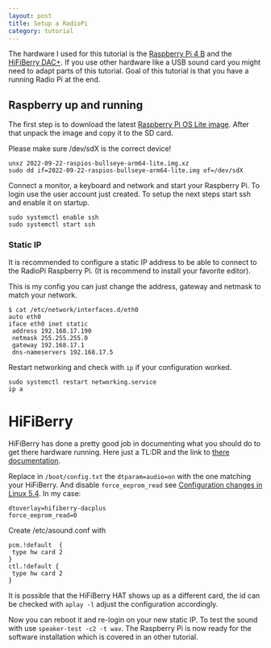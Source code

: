 ```yaml
---
layout: post
title: Setup a RadioPi
category: tutorial
---
```


The hardware I used for this tutorial is the [Raspberry Pi 4 B]( https://www.raspberrypi.com/products/raspberry-pi-4-model-b/ )
and the [HiFiBerry DAC+]( https://www.hifiberry.com/dacplus/ ).
If you use other hardware like a USB sound card you might need to adapt parts of this tutorial.
Goal of this tutorial is that you have a running Radio Pi at the end.

## Raspberry up and running

The first step is to download the latest [Raspberry Pi OS Lite image](https://downloads.raspberrypi.org/raspios_lite_arm64/images/raspios_lite_arm64-2022-09-26/2022-09-22-raspios-bullseye-arm64-lite.img.xz).
After that unpack the image and copy it to the SD card.

Please make sure /dev/sdX is the correct device!

```
unxz 2022-09-22-raspios-bullseye-arm64-lite.img.xz
sudo dd if=2022-09-22-raspios-bullseye-arm64-lite.img of=/dev/sdX
```

Connect a monitor, a keyboard and network and start your Raspberry Pi.
To login use the user account just created.
To setup the next steps start ssh and enable it on startup.

```
sudo systemctl enable ssh
sudo systemctl start ssh
```

### Static IP

It is recommended to configure a static IP address to be able to connect to the RadioPi Raspberry Pi.
(It is recommend to install your favorite editor).

This is my config you can just change the address, gateway and netmask to match your network.

```
$ cat /etc/network/interfaces.d/eth0
auto eth0
iface eth0 inet static
 address 192.168.17.190
 netmask 255.255.255.0
 gateway 192.168.17.1
 dns-nameservers 192.168.17.5
```

Restart networking and check with `ip` if your configuration worked.

```
sudo systemctl restart networking.service
ip a
```


# HiFiBerry

HiFiBerry has done a pretty good job in documenting what you should do to get there hardware running.
Here just a TL:DR and the link to [there documentation]( https://www.hifiberry.com/docs/software/configuring-linux-3-18-x/ ).

Replace in `/boot/config.txt` the `dtparam=audio=on` with the one matching your HiFiBerry.
And disable `force_eeprom_read` see [Configuration changes in Linux 5.4](https://www.hifiberry.com/blog/configuration-changes-in-linux-5-4/).
In my case:

```
dtoverlay=hifiberry-dacplus
force_eeprom_read=0
```

Create /etc/asound.conf with 

```
pcm.!default  {
 type hw card 2
}
ctl.!default {
 type hw card 2
}
```

It is possible that the HiFiBerry HAT shows up as a different card,
the id can be checked with `aplay -l` adjust the configuration accordingly.

Now you can reboot it and re-login on your new static IP.
To test the sound with use `speaker-test -c2 -t wav`.
The Raspberry Pi is now ready for the software installation which is covered in an other tutorial.

